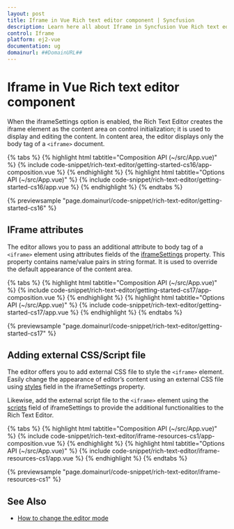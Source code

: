 ```yaml
---
layout: post
title: Iframe in Vue Rich text editor component | Syncfusion
description: Learn here all about Iframe in Syncfusion Vue Rich text editor component of Syncfusion Essential JS 2 and more.
control: Iframe 
platform: ej2-vue
documentation: ug
domainurl: ##DomainURL##
---
```


# Iframe in Vue Rich text editor component

When the iframeSettings option is enabled, the Rich Text Editor creates the iframe element as the content area on control initialization; it is used to display and editing the content. In content area, the editor displays only the body tag of a `<iframe>` document.

{% tabs %}
{% highlight html tabtitle="Composition API (~/src/App.vue)" %}
{% include code-snippet/rich-text-editor/getting-started-cs16/app-composition.vue %}
{% endhighlight %}
{% highlight html tabtitle="Options API (~/src/App.vue)" %}
{% include code-snippet/rich-text-editor/getting-started-cs16/app.vue %}
{% endhighlight %}
{% endtabs %}
        
{% previewsample "page.domainurl/code-snippet/rich-text-editor/getting-started-cs16" %}

## IFrame attributes

The editor allows you to pass an additional attribute to body tag of a `<iframe>` element using attributes fields of the [iframeSettings](https://ej2.syncfusion.com/vue/documentation/api/rich-text-editor/iFrameSettings/#iframesettings) property. This property contains name/value pairs in string format. It is used to override the default appearance of the content area.

{% tabs %}
{% highlight html tabtitle="Composition API (~/src/App.vue)" %}
{% include code-snippet/rich-text-editor/getting-started-cs17/app-composition.vue %}
{% endhighlight %}
{% highlight html tabtitle="Options API (~/src/App.vue)" %}
{% include code-snippet/rich-text-editor/getting-started-cs17/app.vue %}
{% endhighlight %}
{% endtabs %}
        
{% previewsample "page.domainurl/code-snippet/rich-text-editor/getting-started-cs17" %}

## Adding external CSS/Script file

The editor offers you to add external CSS file to style the `<iframe>` element. Easily change the appearance of editor’s content using an external CSS file using [styles](https://ej2.syncfusion.com/vue/documentation/api/rich-text-editor/resources/#styles) field in the iframeSettings property.

Likewise, add the external script file to the `<iframe>` element using the [scripts](https://ej2.syncfusion.com/vue/documentation/api/rich-text-editor/resources/#scripts) field of iframeSettings to provide the additional functionalities to the Rich Text Editor.

{% tabs %}
{% highlight html tabtitle="Composition API (~/src/App.vue)" %}
{% include code-snippet/rich-text-editor/iframe-resources-cs1/app-composition.vue %}
{% endhighlight %}
{% highlight html tabtitle="Options API (~/src/App.vue)" %}
{% include code-snippet/rich-text-editor/iframe-resources-cs1/app.vue %}
{% endhighlight %}
{% endtabs %}
        
{% previewsample "page.domainurl/code-snippet/rich-text-editor/iframe-resources-cs1" %}

## See Also

* [How to change the editor mode](./editor-modes/#markdown-editor)